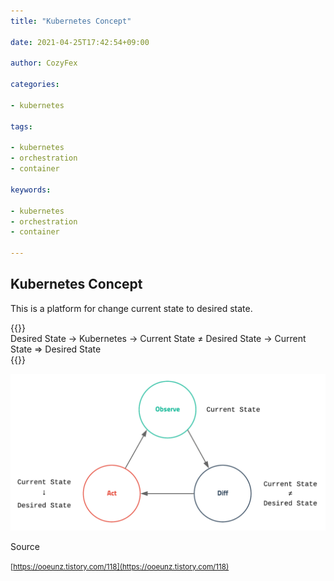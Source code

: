 ```yaml
---
title: "Kubernetes Concept"

date: 2021-04-25T17:42:54+09:00

author: CozyFex

categories:

- kubernetes

tags:

- kubernetes
- orchestration
- container

keywords:

- kubernetes
- orchestration
- container

---
```


## Kubernetes Concept

This is a platform for change current state to desired state.

{{<admonition note>}}  
Desired State → Kubernetes → Current State ≠ Desired State → Current State ⇒ Desired State  
{{</admonition>}}

![Kubernetes Concept](kubernetes-concept.png "Kubernetes Concept")

Source

<small>[https://ooeunz.tistory.com/118](https://ooeunz.tistory.com/118)</small>
